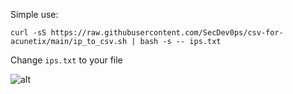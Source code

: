 Simple use:

`curl -sS https://raw.githubusercontent.com/SecDev0ps/csv-for-acunetix/main/ip_to_csv.sh | bash -s -- ips.txt`

Change `ips.txt` to your file

![alt](https://i.postimg.cc/rmJ5SRSk/Screenshot-2024-06-05-145457.png)

